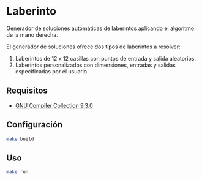 # Laberinto

Generador de soluciones automáticas de laberintos aplicando el algoritmo de la mano derecha. 

El generador de soluciones ofrece dos tipos de laberintos a resolver:

1. Laberintos de 12 x 12 casillas con puntos de entrada y salida aleatorios.
2. Laberintos personalizados con dimensiones, entradas y salidas especificadas por el usuario.

## Requisitos

- [GNU Compiler Collection 9.3.0](https://gcc.gnu.org/gcc-9)

## Configuración

```bash
make build
```

## Uso

```bash
make run
```
